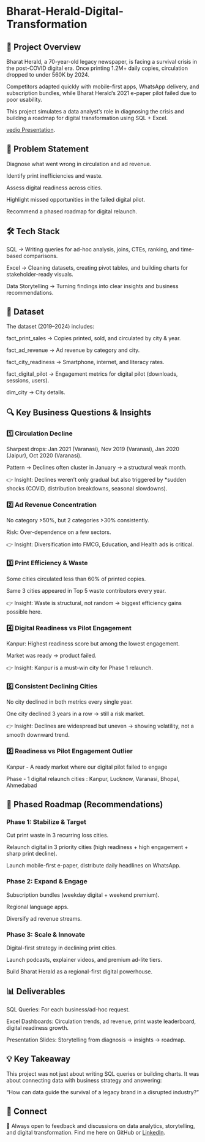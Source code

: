 # Bharat-Herald-Digital-Transformation

## 📌 Project Overview

Bharat Herald, a 70-year-old legacy newspaper, is facing a survival crisis in the post-COVID digital era. Once printing 1.2M+ daily copies, circulation dropped to under 560K by 2024.

Competitors adapted quickly with mobile-first apps, WhatsApp delivery, and subscription bundles, while Bharat Herald’s 2021 e-paper pilot failed due to poor usability.

This project simulates a data analyst’s role in diagnosing the crisis and building a roadmap for digital transformation using SQL + Excel.

[vedio Presentation](https://www.youtube.com/watch?v=9cs_U9HUzEY).

## 🎯 Problem Statement

Diagnose what went wrong in circulation and ad revenue.

Identify print inefficiencies and waste.

Assess digital readiness across cities.

Highlight missed opportunities in the failed digital pilot.

Recommend a phased roadmap for digital relaunch.

## 🛠️ Tech Stack

SQL → Writing queries for ad-hoc analysis, joins, CTEs, ranking, and time-based comparisons.

Excel → Cleaning datasets, creating pivot tables, and building charts for stakeholder-ready visuals.

Data Storytelling → Turning findings into clear insights and business recommendations.

## 📂 Dataset

The dataset (2019–2024) includes:

fact_print_sales → Copies printed, sold, and circulated by city & year.

fact_ad_revenue → Ad revenue by category and city.

fact_city_readiness → Smartphone, internet, and literacy rates.

fact_digital_pilot → Engagement metrics for digital pilot (downloads, sessions, users).

dim_city → City details.

## 🔍 Key Business Questions & Insights

### 1️⃣ Circulation Decline

Sharpest drops: Jan 2021 (Varanasi), Nov 2019 (Varanasi), Jan 2020 (Jaipur), Oct 2020 (Varanasi).

Pattern → Declines often cluster in January → a structural weak month.

👉 Insight: Declines weren’t only gradual but also triggered by *sudden shocks (COVID, distribution breakdowns, seasonal slowdowns).

### 2️⃣ Ad Revenue Concentration

No category >50%, but 2 categories >30% consistently.

Risk: Over-dependence on a few sectors.

👉 Insight: Diversification into FMCG, Education, and Health ads is critical.

### 3️⃣ Print Efficiency & Waste

Some cities circulated less than 60% of printed copies.

Same 3 cities appeared in Top 5 waste contributors every year.

👉 Insight: Waste is structural, not random → biggest efficiency gains possible here.

### 4️⃣ Digital Readiness vs Pilot Engagement

Kanpur: Highest readiness score but among the lowest engagement.

Market was ready → product failed.

👉 Insight: Kanpur is a must-win city for Phase 1 relaunch.

### 5️⃣ Consistent Declining Cities

No city declined in both metrics every single year.

One city declined 3 years in a row → still a risk market.

👉 Insight: Declines are widespread but uneven → showing volatility, not a smooth downward trend.

### 5️⃣ Readiness vs Pilot Engagement Outlier

Kanpur - A ready market where our digital pilot failed to engage

Phase - 1 digital relaunch cities : Kanpur, Lucknow, Varanasi, Bhopal, Ahmedabad


## 🚀 Phased Roadmap (Recommendations)
### Phase 1: Stabilize & Target 

Cut print waste in 3 recurring loss cities.

Relaunch digital in 3 priority cities (high readiness + high engagement + sharp print decline).

Launch mobile-first e-paper, distribute daily headlines on WhatsApp.

### Phase 2: Expand & Engage 

Subscription bundles (weekday digital + weekend premium).

Regional language apps.

Diversify ad revenue streams.

### Phase 3: Scale & Innovate 

Digital-first strategy in declining print cities.

Launch podcasts, explainer videos, and premium ad-lite tiers.

Build Bharat Herald as a regional-first digital powerhouse.

## 📊 Deliverables

SQL Queries: For each business/ad-hoc request.

Excel Dashboards: Circulation trends, ad revenue, print waste leaderboard, digital readiness growth.

Presentation Slides: Storytelling from diagnosis → insights → roadmap.

## 💡 Key Takeaway

This project was not just about writing SQL queries or building charts. It was about connecting data with business strategy and answering:

“How can data guide the survival of a legacy brand in a disrupted industry?”

## 🔗 Connect

💬 Always open to feedback and discussions on data analytics, storytelling, and digital transformation.
Find me here on GitHub or [LinkedIn](https://www.linkedin.com/in/lvaraprasad/).
